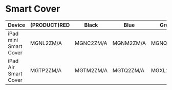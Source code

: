 # Smart Cover

| Device | (PRODUCT)RED | Black | Blue | Green | Pink | White | Yellow |
|--------|-----|-----|-----|-----|-----|-----|-----|
| iPad mini Smart Cover | MGNL2ZM/A | MGNC2ZM/A | MGNM2ZM/A | MGNQ2ZM/A | MGNN2ZM/A | MGNK2ZM/A | MGNT2ZM/A |
| iPad Air Smart Cover | MGTP2ZM/A | MGTM2ZM/A | MGTQ2ZM/A | MGXL2ZM/A | MGXK2ZM/A | MGTN2ZM/A | MGXN2ZM/A |
